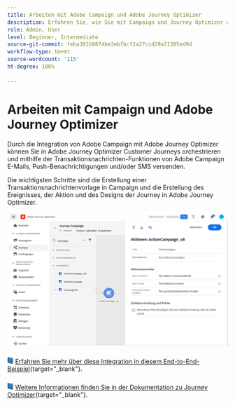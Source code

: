 ```yaml
---
title: Arbeiten mit Adobe Campaign und Adobe Journey Optimizer
description: Erfahren Sie, wie Sie mit Campaign und Journey Optimizer arbeiten können
role: Admin, User
level: Beginner, Intermediate
source-git-commit: feba381b9874be3ebfbcf2a27ccd29a71385ed9d
workflow-type: tm+mt
source-wordcount: '115'
ht-degree: 100%

---
```


# Arbeiten mit Campaign und Adobe Journey Optimizer

Durch die Integration von Adobe Campaign mit Adobe Journey Optimizer können Sie in Adobe Journey Optimizer Customer Journeys orchestrieren und mithilfe der Transaktionsnachrichten-Funktionen von Adobe Campaign E-Mails, Push-Benachrichtigungen und/oder SMS versenden.

Die wichtigsten Schritte sind die Erstellung einer Transaktionsnachrichtenvorlage in Campaign und die Erstellung des Ereignisses, der Aktion und des Designs der Journey in Adobe Journey Optimizer.


![](assets/ajo-integration.png)


![](../assets/do-not-localize/book.png) [Erfahren Sie mehr über diese Integration in diesem End-to-End-Beispiel](https://experienceleague.adobe.com/docs/journey-optimizer/using/orchestrate-journeys/about-journey-building/using-adobe-campaign-classic.html?lang=de){target=&quot;_blank&quot;}.


![](../assets/do-not-localize/book.png) [Weitere Informationen finden Sie in der Dokumentation zu Journey Optimizer](https://experienceleague.adobe.com/docs/journey-optimizer/using/orchestrate-journeys/about-journey-building/using-adobe-campaign-classic.html?lang=de){target=&quot;_blank&quot;}.

